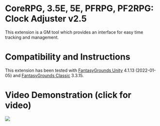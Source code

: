 # CoreRPG, 3.5E, 5E, PFRPG, PF2RPG: Clock Adjuster v2.5
This extension is a GM tool which provides an interface for easy time tracking and management.

# Compatibility and Instructions
This extension has been tested with [FantasyGrounds Unity](https://www.fantasygrounds.com/home/FantasyGroundsUnity.php) 4.1.13 (2022-01-05) and
[FantasyGrounds Classic](https://www.fantasygrounds.com/home/FantasyGroundsClassic.php) 3.3.15.

# Video Demonstration (click for video)
[<img src="https://i.ytimg.com/vi_webp/hb_W5wNN_6g/hqdefault.webp">](https://www.youtube.com/watch?v=hb_W5wNN_6g)

